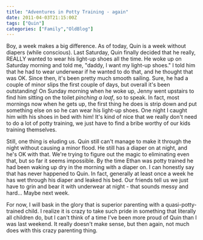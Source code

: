 ```yaml
---
title: "Adventures in Potty Training - again"
date: 2011-04-03T21:15:00Z
tags: ["Quin"]
categories: ["Family","OldBlog"]
---
```


Boy, a week makes a big difference. As of today, Quin is a week without diapers (while conscious). Last Saturday, Quin finally decided that he really, REALLY wanted to wear his light-up shoes all the time. He woke up on Saturday morning and told me, "daddy, I want my light-up shoes." I told him that he had to wear underwear if he wanted to do that, and he thought that was OK. Since then, it's been pretty much smooth sailing. Sure, he had a couple of minor slips the first couple of days, but overall it's been outstanding! On Sunday morning when he woke up, Jenny went upstairs to find him sitting on the toilet *pinching a loaf*, so to speak. In fact, most mornings now when he gets up, the first thing he does is strip down and put something else on so he can wear his light-up shoes. One night I caught him with his shoes in bed with him! It's kind of nice that we really don't need to do a lot of potty training, we just have to find a bribe worthy of our kids training themselves.

Still, one thing is eluding us. Quin still can't manage to make it through the night without causing a minor flood. He still has a diaper on at night, and he's OK with that. We're trying to figure out the magic to eliminating even that, but so far it seems impossible. By the time Ethan was potty trained he had been waking up dry in the morning with a diaper on. I can honestly say that has never happened to Quin. In fact, generally at least once a week he has wet through his diaper and leaked his bed. Our friends tell us we just have to grin and bear it with underwear at night - that sounds messy and hard...  Maybe next week.

For now, I will bask in the glory that is superior parenting with a quasi-potty-trained child. I realize it is crazy to take such pride in something that literally all children do, but I can't think of a time I've been more proud of Quin than I was last weekend. It really doesn't make sense, but then again, not much does with this crazy parenting thing.
